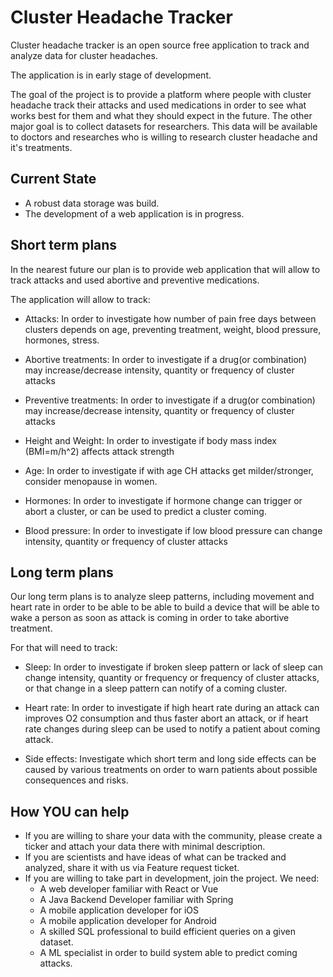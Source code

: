 # Cluster Headache Tracker

Cluster headache tracker is an open source free application to track and analyze data for cluster headaches.

The application is in early stage of development. 

The goal of the project is to provide a platform where people with cluster headache track their attacks and used medications
in order to see what works best for them and what they should expect in the future.
The other major goal is to collect datasets for researchers. 
This data will be available to doctors and researches who is willing to research cluster headache and it's treatments.


## Current State
* A robust data storage was build.
* The development of a web application is in progress.


## Short term plans
In the nearest future our plan is to provide web  application that will allow to track attacks and used abortive and preventive medications.

The application will allow to track:
* Attacks: In order to investigate how number of pain free days between clusters depends on age, preventing treatment, weight, blood pressure, hormones, stress.

* Abortive treatments: In order to investigate  if a drug(or combination) may increase/decrease intensity, quantity or frequency of cluster attacks

* Preventive treatments: In order to investigate if a drug(or combination) may increase/decrease intensity, quantity or frequency of cluster attacks

* Height and Weight: In order to investigate if body mass index (BMI=m/h^2) affects attack strength 

* Age: In order to investigate if with age CH attacks get milder/stronger, consider menopause in women.

* Hormones: In order to investigate if hormone change can trigger or abort a cluster, or can be used to predict a cluster coming.

* Blood pressure: In order to investigate if low blood pressure can change intensity, quantity or frequency of cluster attacks


## Long term plans
Our long term plans is to analyze sleep patterns, including movement and heart rate in order to be able to be able to build a device that will be able to wake a person as soon as attack is coming in order to take abortive treatment.

For that will need to track:
* Sleep: In order to investigate if broken sleep pattern or lack of sleep can change intensity, quantity or frequency or frequency of cluster attacks, or that change in a sleep pattern can notify of a coming cluster. 
 
* Heart rate: In order to investigate if high heart rate during an attack can improves O2 consumption and thus faster abort an attack, or if heart rate changes during sleep can be used to notify a patient about coming attack. 

* Side effects: Investigate which short term and long side effects can be caused by various treatments on order to warn patients about possible consequences and risks.

## How YOU can help
* If you are willing to share your data with the community, please create a ticker and attach your data there with minimal description.
* If you are scientists and have ideas of what can be tracked and analyzed, share it with us via Feature request ticket.
* If you are willing to take part in development, join the project. We need:
  * A web developer familiar with React or Vue 
  * A Java Backend Developer familiar with Spring
  * A mobile application developer for iOS
  * A mobile application developer for Android 
  * A skilled SQL professional to build efficient queries on a given dataset. 
  * A ML specialist in order to build system able to predict coming attacks.   

